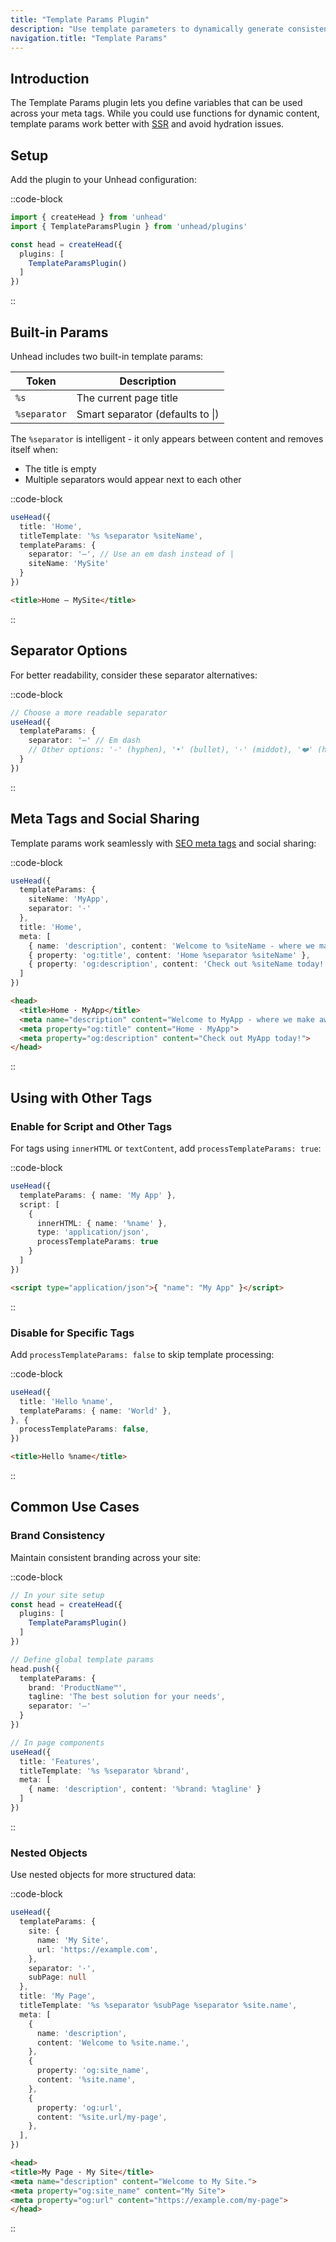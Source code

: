 ```yaml
---
title: "Template Params Plugin"
description: "Use template parameters to dynamically generate consistent meta tags across your site"
navigation.title: "Template Params"
---
```


## Introduction

The Template Params plugin lets you define variables that can be used across your meta tags. While you could use functions for dynamic content, template params work better with [SSR](/setup/ssr/how-it-works) and avoid hydration issues.

## Setup

Add the plugin to your Unhead configuration:

::code-block
```ts [Input]
import { createHead } from 'unhead'
import { TemplateParamsPlugin } from 'unhead/plugins'

const head = createHead({
  plugins: [
    TemplateParamsPlugin()
  ]
})
```
::

## Built-in Params

Unhead includes two built-in template params:

| Token        | Description                                     |
|--------------|-------------------------------------------------|
| `%s`         | The current page title                          |
| `%separator` | Smart separator (defaults to \|)                |

The `%separator` is intelligent - it only appears between content and removes itself when:
- The title is empty
- Multiple separators would appear next to each other

::code-block
```ts [Input]
useHead({
  title: 'Home',
  titleTemplate: '%s %separator %siteName',
  templateParams: {
    separator: '—', // Use an em dash instead of |
    siteName: 'MySite'
  }
})
```

```html [Output]
<title>Home — MySite</title>
```
::

## Separator Options

For better readability, consider these separator alternatives:

::code-block
```ts [Input]
// Choose a more readable separator
useHead({
  templateParams: {
    separator: '—' // Em dash
    // Other options: '-' (hyphen), '•' (bullet), '·' (middot), '❤️' (heart)
  }
})
```
::

## Meta Tags and Social Sharing

Template params work seamlessly with [SEO meta tags](/docs/head/api/composables/use-seo-meta) and social sharing:

::code-block
```ts [Input]
useHead({
  templateParams: {
    siteName: 'MyApp',
    separator: '·'
  },
  title: 'Home',
  meta: [
    { name: 'description', content: 'Welcome to %siteName - where we make awesome happen' },
    { property: 'og:title', content: 'Home %separator %siteName' },
    { property: 'og:description', content: 'Check out %siteName today!' }
  ]
})
```

```html [Output]
<head>
  <title>Home · MyApp</title>
  <meta name="description" content="Welcome to MyApp - where we make awesome happen">
  <meta property="og:title" content="Home · MyApp">
  <meta property="og:description" content="Check out MyApp today!">
</head>
```
::

## Using with Other Tags

### Enable for Script and Other Tags

For tags using `innerHTML` or `textContent`, add `processTemplateParams: true`:

::code-block
```ts [Input]
useHead({
  templateParams: { name: 'My App' },
  script: [
    {
      innerHTML: { name: '%name' },
      type: 'application/json',
      processTemplateParams: true
    }
  ]
})
```

```html [Output]
<script type="application/json">{ "name": "My App" }</script>
```
::

### Disable for Specific Tags

Add `processTemplateParams: false` to skip template processing:

::code-block
```ts [Input]
useHead({
  title: 'Hello %name',
  templateParams: { name: 'World' },
}, {
  processTemplateParams: false,
})
```

```html [Output]
<title>Hello %name</title>
```
::

## Common Use Cases

### Brand Consistency

Maintain consistent branding across your site:

::code-block
```ts [Input]
// In your site setup
const head = createHead({
  plugins: [
    TemplateParamsPlugin()
  ]
})

// Define global template params
head.push({
  templateParams: {
    brand: 'ProductName™',
    tagline: 'The best solution for your needs',
    separator: '—'
  }
})

// In page components
useHead({
  title: 'Features',
  titleTemplate: '%s %separator %brand',
  meta: [
    { name: 'description', content: '%brand: %tagline' }
  ]
})
```
::

### Nested Objects

Use nested objects for more structured data:

::code-block
```ts [Input]
useHead({
  templateParams: {
    site: {
      name: 'My Site',
      url: 'https://example.com',
    },
    separator: '·',
    subPage: null
  },
  title: 'My Page',
  titleTemplate: '%s %separator %subPage %separator %site.name',
  meta: [
    {
      name: 'description',
      content: 'Welcome to %site.name.',
    },
    {
      property: 'og:site_name',
      content: '%site.name',
    },
    {
      property: 'og:url',
      content: '%site.url/my-page',
    },
  ],
})
```

```html [Output]
<head>
<title>My Page · My Site</title>
<meta name="description" content="Welcome to My Site.">
<meta property="og:site_name" content="My Site">
<meta property="og:url" content="https://example.com/my-page">
</head>
```
::
